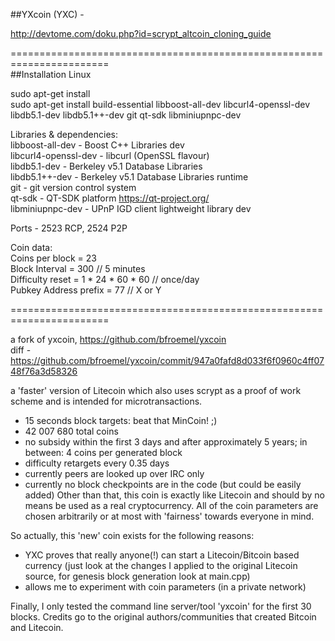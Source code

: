 ##YXcoin (YXC) - 

http://devtome.com/doku.php?id=scrypt_altcoin_cloning_guide     

=======================================================================    
##Installation Linux  

sudo apt-get install   
sudo apt-get install build-essential libboost-all-dev libcurl4-openssl-dev libdb5.1-dev libdb5.1++-dev git qt-sdk libminiupnpc-dev

Libraries & dependencies:   
libboost-all-dev - Boost C++ Libraries dev   
libcurl4-openssl-dev - libcurl (OpenSSL flavour)   
libdb5.1-dev - Berkeley v5.1 Database Libraries   
libdb5.1++-dev - Berkeley v5.1 Database Libraries runtime   
git - git version control system   
qt-sdk - QT-SDK platform  https://qt-project.org/    
libminiupnpc-dev - UPnP IGD client lightweight library dev   

Ports - 2523 RCP, 2524 P2P 

  
Coin data:   
Coins per block = 23   
Block Interval = 300   // 5 minutes   
Difficulty reset  =  1 * 24 * 60 * 60 // once/day   
Pubkey Address prefix = 77  // X or Y   
   
=======================================================================

a fork of yxcoin, https://github.com/bfroemel/yxcoin    
diff - https://github.com/bfroemel/yxcoin/commit/947a0fafd8d033f6f0960c4ff0748f76a3d58326   


a 'faster' version of Litecoin which also uses scrypt
as a proof of work scheme and is intended for microtransactions.
 - 15 seconds block targets: beat that MinCoin! ;)
 - 42 007 680 total coins
 - no subsidy within the first 3 days and after approximately 5 years;
    in between: 4 coins per generated block
 - difficulty retargets every 0.35 days
 - currently peers are looked up over IRC only
 - currently no block checkpoints are in the code (but could be easily
   added)
Other than that, this coin is exactly like Litecoin and should by no
means be used as a real cryptocurrency. All of the coin parameters
are chosen arbitrarily or at most with 'fairness' towards everyone in mind.

So actually, this 'new' coin exists for the following reasons:
 - YXC proves that really anyone(!) can start a Litecoin/Bitcoin based currency
    (just look at the changes I applied to the original Litecoin source,
     for genesis block generation look at main.cpp)
 - allows me to experiment with coin parameters (in a private network)

Finally, I only tested the command line server/tool 'yxcoin' for the
first 30 blocks. Credits go to the original authors/communities that
created Bitcoin and Litecoin.

